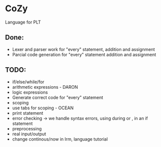 CoZy
====

Language for PLT

Done:
-----
- Lexer and parser work for "every" statement, addition and assignment
- Parcial code generation for "every" statement addition and assignment

TODO:
-----
- if/else/while/for
- arithmetic expressions - DARON
- logic expressions
- Generate correct code for "every" statement 
- scoping
- use tabs for scoping - OCEAN
- print statement
- error checking -> we handle syntax errors, using during or , in an if statement
- preprocessing
- real input/output
- change continous/now in lrm, language tutorial
